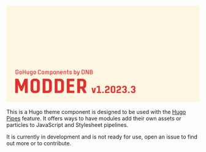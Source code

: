 ![](../../documentation/hugo-modder/header-card.png)

This is a Hugo theme component is designed to be used with the [Hugo Pipes](https://gohugo.io/hugo-pipes/) feature. It offers ways to have modules add their own assets or particles to JavaScript and Stylesheet pipelines.

It is currently in development and is not ready for use, open an issue to find out more or to contribute.

